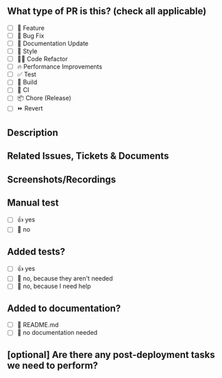 <!--
  For a timely review/response, please avoid force-pushing additional
  commits if your PR already received reviews or comments.
  
  Before submitting a Pull Request, please ensure you've done the following:
  - 👷‍♀️ Create small PRs. In most cases, this will be possible.
  - ✅ Provide tests for your changes.
  - 📝 Use descriptive commit messages.
  - 📗 Update any related documentation and include any relevant screenshots.

  Commit your changes in logical chunks. When you are ready to commit, make sure
  to write a Good Commit Message™. Consult the [Erlang's contributing guide](https://github.com/erlang/otp/wiki/Writing-good-commit-messages)
  if you're unsure of what constitutes a Good Commit Message™. Use [interactive rebase](https://help.github.com/articles/about-git-rebase)
  to group your commits into logical units of work before submitting it.

  Delete any sections that are not needed.
-->

## What type of PR is this? (check all applicable)

- [ ] 🍕 Feature
- [ ] 🐛 Bug Fix
- [ ] 📝 Documentation Update
- [ ] 🎨 Style
- [ ] 🧑‍💻 Code Refactor
- [ ] 🔥 Performance Improvements
- [ ] ✅ Test
- [ ] 🤖 Build
- [ ] 🔁 CI
- [ ] 📦 Chore (Release)
- [ ] ⏩ Revert

## Description

<!-- 
Please do not leave this blank.  Give a brief description of the pull request followed by a list of changes.

e.g.
Provides basic unit test coverage at the lowest level of our timescale reader/writer i.e. at the database mapping level.

  - Updates to setup_test.go for reader and writer for compatibility with the latest version of our platform
  - Updates to existing tests in writer's consumer_test.go and reader's messages_test.go to be compatible with current platform
  - Created devices_test.go to cover timescale/devices.go and projects_test.go to cover timescale/projects.go.
-->

## Related Issues, Tickets & Documents
<!-- 
Please use this format link issue numbers: Fixes #123
Include links to any clickup or other external relevant tickets
-->

## Screenshots/Recordings

<!-- Visual changes require screenshots -->

<!--
Have you manually tested this code and confirmed it is working?
-->
## Manual test
- [ ] 👍 yes
- [ ] 🙅 no

## Added tests?

- [ ] 👍 yes
- [ ] 🙅 no, because they aren't needed
- [ ] 🙋 no, because I need help

## Added to documentation?

- [ ] 📜 README.md
- [ ] 🙅 no documentation needed

## [optional] Are there any post-deployment tasks we need to perform?

